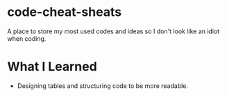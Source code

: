 # code-cheat-sheats

A place to store my most used codes and ideas so I don't look like an idiot when coding.

# What I Learned

* Designing tables and structuring code to be more readable. 
